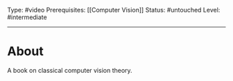 Type: #video 
Prerequisites: [[Computer Vision]]
Status: #untouched 
Level: #intermediate 

----
# About

A book on classical computer vision theory.